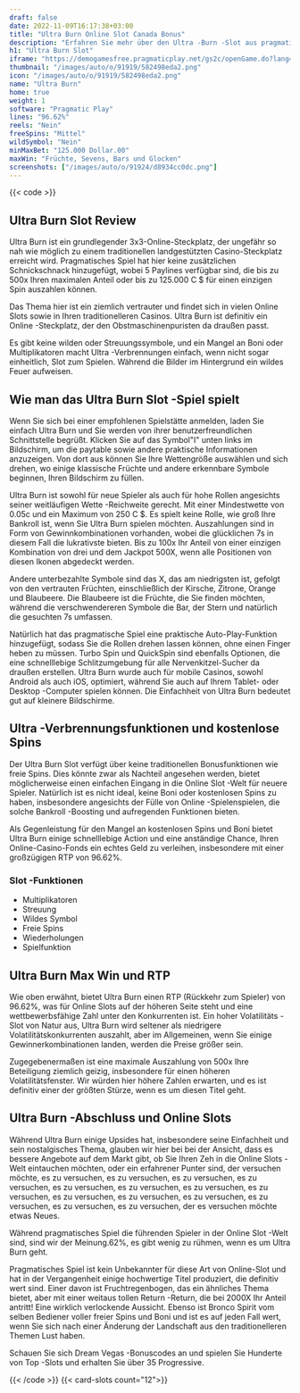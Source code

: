 ```yaml
---
draft: false
date: 2022-11-09T16:17:38+03:00
title: "Ultra Burn Online Slot Canada Bonus"
description: "Erfahren Sie mehr über den Ultra -Burn -Slot aus pragmatischen Spielen, einschließlich Funktionen, Auszahlungen, RTP und erhalten Sie kostenlose Spins und Casino -Bonus von den besten kanadischen Online -Casinos!"
h1: "Ultra Burn Slot"
iframe: "https://demogamesfree.pragmaticplay.net/gs2c/openGame.do?lang=&cur=&gameSymbol=vs5ultrab&websiteUrl=https%3A%2F%2Fdemogamesfree.pragmaticplay.net&jurisdiction=99&lobbyURL=https%3A%2F%2Fwww.pragmaticplay.com"
thumbnail: "/images/auto/o/91919/582498eda2.png"
icon: "/images/auto/o/91919/582498eda2.png"
name: "Ultra Burn"
home: true
weight: 1
software: "Pragmatic Play"
lines: "96.62%"
reels: "Nein"
freeSpins: "Mittel"
wildSymbol: "Nein"
minMaxBet: "125.000 Dollar.00"
maxWin: "Früchte, Sevens, Bars und Glocken"
screenshots: ["/images/auto/o/91924/d8934cc0dc.png"]
---
```


{{< code >}}<h2>Ultra Burn Slot Review</h2><p>Ultra Burn ist ein grundlegender 3x3-Online-Steckplatz, der ungefähr so nah wie möglich zu einem traditionellen landgestützten Casino-Steckplatz erreicht wird. Pragmatisches Spiel hat hier keine zusätzlichen Schnickschnack hinzugefügt, wobei 5 Paylines verfügbar sind, die bis zu 500x Ihren maximalen Anteil oder bis zu 125.000 C $ für einen einzigen Spin auszahlen können.</p><p>Das Thema hier ist ein ziemlich vertrauter und findet sich in vielen Online Slots sowie in Ihren traditionelleren Casinos. Ultra Burn ist definitiv ein Online -Steckplatz, der den Obstmaschinenpuristen da draußen passt.</p><p>Es gibt keine wilden oder Streuungssymbole, und ein Mangel an Boni oder Multiplikatoren macht Ultra -Verbrennungen einfach, wenn nicht sogar einheitlich, Slot zum Spielen. Während die Bilder im Hintergrund ein wildes Feuer aufweisen.</p><h2>Wie man das Ultra Burn Slot -Spiel spielt</h2><p>Wenn Sie sich bei einer empfohlenen Spielstätte anmelden, laden Sie einfach Ultra Burn und Sie werden von ihrer benutzerfreundlichen Schnittstelle begrüßt. Klicken Sie auf das Symbol"I" unten links im Bildschirm, um die paytable sowie andere praktische Informationen anzuzeigen. Von dort aus können Sie Ihre Wettengröße auswählen und sich drehen, wo einige klassische Früchte und andere erkennbare Symbole beginnen, Ihren Bildschirm zu füllen.</p><p>Ultra Burn ist sowohl für neue Spieler als auch für hohe Rollen angesichts seiner weitläufigen Wette -Reichweite gerecht. Mit einer Mindestwette von 0.05c und ein Maximum von 250 C $. Es spielt keine Rolle, wie groß Ihre Bankroll ist, wenn Sie Ultra Burn spielen möchten. Auszahlungen sind in Form von Gewinnkombinationen vorhanden, wobei die glücklichen 7s in diesem Fall die lukrativste bieten. Bis zu 100x Ihr Anteil von einer einzigen Kombination von drei und dem Jackpot 500X, wenn alle Positionen von diesen Ikonen abgedeckt werden.</p><p>Andere unterbezahlte Symbole sind das X, das am niedrigsten ist, gefolgt von den vertrauten Früchten, einschließlich der Kirsche, Zitrone, Orange und Blaubeere. Die Blaubeere ist die Früchte, die Sie finden möchten, während die verschwendereren Symbole die Bar, der Stern und natürlich die gesuchten 7s umfassen.</p><p>Natürlich hat das pragmatische Spiel eine praktische Auto-Play-Funktion hinzugefügt, sodass Sie die Rollen drehen lassen können, ohne einen Finger heben zu müssen. Turbo Spin und QuickSpin sind ebenfalls Optionen, die eine schnelllebige Schlitzumgebung für alle Nervenkitzel-Sucher da draußen erstellen. Ultra Burn wurde auch für mobile Casinos, sowohl Android als auch iOS, optimiert, während Sie auch auf Ihrem Tablet- oder Desktop -Computer spielen können. Die Einfachheit von Ultra Burn bedeutet gut auf kleinere Bildschirme.</p><h2>Ultra -Verbrennungsfunktionen und kostenlose Spins</h2><p>Der Ultra Burn Slot verfügt über keine traditionellen Bonusfunktionen wie freie Spins. Dies könnte zwar als Nachteil angesehen werden, bietet möglicherweise einen einfachen Eingang in die Online Slot -Welt für neuere Spieler. Natürlich ist es nicht ideal, keine Boni oder kostenlosen Spins zu haben, insbesondere angesichts der Fülle von Online -Spielenspielen, die solche Bankroll -Boosting und aufregenden Funktionen bieten.</p><p>Als Gegenleistung für den Mangel an kostenlosen Spins und Boni bietet Ultra Burn einige schnelllebige Action und eine anständige Chance, Ihren Online-Casino-Fonds ein echtes Geld zu verleihen, insbesondere mit einer großzügigen RTP von 96.62%.</p><h3>
Slot -Funktionen</h3><ul>
<li></span>
Multiplikatoren</li>
<li></span>
Streuung</li>
<li></span>
Wildes Symbol</li>
<li></span>
Freie Spins</li>
<li></span>
Wiederholungen</li>
<li></span>
Spielfunktion</li></ul><h2>Ultra Burn Max Win und RTP</h2><p>Wie oben erwähnt, bietet Ultra Burn einen RTP (Rückkehr zum Spieler) von 96.62%, was für Online Slots auf der höheren Seite steht und eine wettbewerbsfähige Zahl unter den Konkurrenten ist. Ein hoher Volatilitäts -Slot von Natur aus, Ultra Burn wird seltener als niedrigere Volatilitätskonkurrenten auszahlt, aber im Allgemeinen, wenn Sie einige Gewinnerkombinationen landen, werden die Preise größer sein.</p><p>Zugegebenermaßen ist eine maximale Auszahlung von 500x Ihre Beteiligung ziemlich geizig, insbesondere für einen höheren Volatilitätsfenster. Wir würden hier höhere Zahlen erwarten, und es ist definitiv einer der größten Stürze, wenn es um diesen Titel geht.</p><h2>Ultra Burn -Abschluss und Online Slots</h2><p>Während Ultra Burn einige Upsides hat, insbesondere seine Einfachheit und sein nostalgisches Thema, glauben wir hier bei bei der Ansicht, dass es bessere Angebote auf dem Markt gibt, ob Sie Ihren Zeh in die Online Slots -Welt eintauchen möchten, oder ein erfahrener Punter sind, der versuchen möchte, es zu versuchen, es zu versuchen, es zu versuchen, es zu versuchen, es zu versuchen, es zu versuchen, es zu versuchen, es zu versuchen, es zu versuchen, es zu versuchen, es zu versuchen, es zu versuchen, es zu versuchen, es zu versuchen, der es versuchen möchte etwas Neues.</p><p>Während pragmatisches Spiel die führenden Spieler in der Online Slot -Welt sind, sind wir der Meinung.62%, es gibt wenig zu rühmen, wenn es um Ultra Burn geht.</p><p>Pragmatisches Spiel ist kein Unbekannter für diese Art von Online-Slot und hat in der Vergangenheit einige hochwertige Titel produziert, die definitiv wert sind. Einer davon ist Fruchtregenbogen, das ein ähnliches Thema bietet, aber mit einer weitaus tollen Return -Return, die bei 2000X Ihr Anteil antritt! Eine wirklich verlockende Aussicht. Ebenso ist Bronco Spirit vom selben Bediener voller freier Spins und Boni und ist es auf jeden Fall wert, wenn Sie sich nach einer Änderung der Landschaft aus den traditionelleren Themen Lust haben.</p><p>
Schauen Sie sich Dream Vegas -Bonuscodes an und spielen Sie Hunderte von Top -Slots und erhalten Sie über 35 Progressive.</p>{{< /code >}}
{{< card-slots count="12">}}